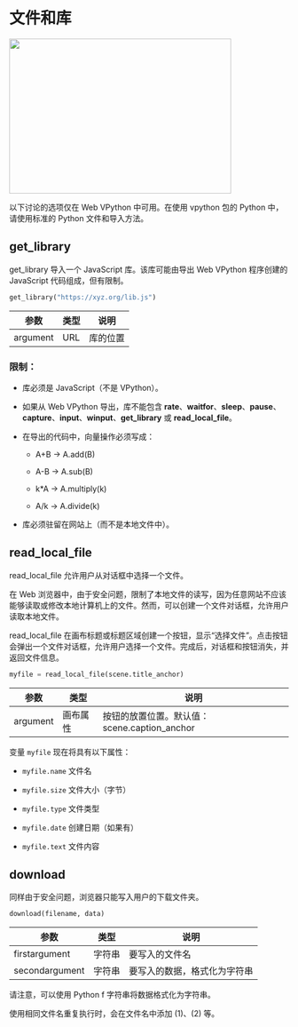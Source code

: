 # 文件和库

<img width="400" height="279" src="https://cdn.phycat.cn/localediter/202405181709921.jpg"/>

以下讨论的选项仅在 Web VPython 中可用。在使用 vpython 包的 Python 中，请使用标准的 Python 文件和导入方法。

## get_library

get_library 导入一个 JavaScript 库。该库可能由导出 Web VPython 程序创建的 JavaScript 代码组成，但有限制。

```python
get_library("https://xyz.org/lib.js")
```

| 参数     | 类型  | 说明        |
|----------|-------|-------------|
| argument | URL   | 库的位置    |

### 限制：

- 库必须是 JavaScript（不是 VPython）。
  
- 如果从 Web VPython 导出，库不能包含 **rate**、**waitfor**、**sleep**、**pause**、**capture**、**input**、**winput**、**get_library** 或 **read_local_file**。
  
- 在导出的代码中，向量操作必须写成：
  
    - A+B -> A.add(B)
      
    - A-B -> A.sub(B)
      
    - k\*A -> A.multiply(k)
      
    - A/k -> A.divide(k)
    
- 库必须驻留在网站上（而不是本地文件中）。
  

## read_local_file

read_local_file 允许用户从对话框中选择一个文件。

在 Web 浏览器中，由于安全问题，限制了本地文件的读写，因为任意网站不应该能够读取或修改本地计算机上的文件。然而，可以创建一个文件对话框，允许用户读取本地文件。

read_local_file 在画布标题或标题区域创建一个按钮，显示“选择文件”。点击按钮会弹出一个文件对话框，允许用户选择一个文件。完成后，对话框和按钮消失，并返回文件信息。

```python
myfile = read_local_file(scene.title_anchor)
```

| 参数     | 类型             | 说明                               |
|----------|------------------|------------------------------------|
| argument | 画布属性         | 按钮的放置位置。默认值：scene.caption_anchor |

变量 `myfile` 现在将具有以下属性：

- `myfile.name` 文件名
  
- `myfile.size` 文件大小（字节）
  
- `myfile.type` 文件类型
  
- `myfile.date` 创建日期（如果有）
  
- `myfile.text` 文件内容
  

## download

同样由于安全问题，浏览器只能写入用户的下载文件夹。

```python
download(filename, data)
```

| 参数            | 类型     | 说明                             |
|-----------------|----------|----------------------------------|
| firstargument   | 字符串   | 要写入的文件名                    |
| secondargument  | 字符串   | 要写入的数据，格式化为字符串      |

请注意，可以使用 Python f 字符串将数据格式化为字符串。

使用相同文件名重复执行时，会在文件名中添加 (1)、(2) 等。
